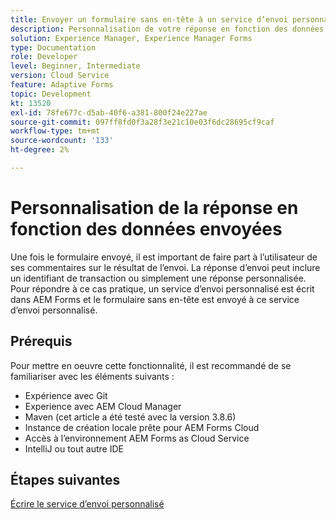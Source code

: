 ```yaml
---
title: Envoyer un formulaire sans en-tête à un service d’envoi personnalisé
description: Personnalisation de votre réponse en fonction des données envoyées
solution: Experience Manager, Experience Manager Forms
type: Documentation
role: Developer
level: Beginner, Intermediate
version: Cloud Service
feature: Adaptive Forms
topic: Development
kt: 13520
exl-id: 78fe677c-d5ab-40f6-a381-800f24e227ae
source-git-commit: 097ff8fd0f3a28f3e21c10e03f6dc28695cf9caf
workflow-type: tm+mt
source-wordcount: '133'
ht-degree: 2%

---
```


# Personnalisation de la réponse en fonction des données envoyées

Une fois le formulaire envoyé, il est important de faire part à l’utilisateur de ses commentaires sur le résultat de l’envoi. La réponse d’envoi peut inclure un identifiant de transaction ou simplement une réponse personnalisée. Pour répondre à ce cas pratique, un service d’envoi personnalisé est écrit dans AEM Forms et le formulaire sans en-tête est envoyé à ce service d’envoi personnalisé.

## Prérequis

Pour mettre en oeuvre cette fonctionnalité, il est recommandé de se familiariser avec les éléments suivants :

* Expérience avec Git
* Experience avec AEM Cloud Manager
* Maven (cet article a été testé avec la version 3.8.6)
* Instance de création locale prête pour AEM Forms Cloud
* Accès à l’environnement AEM Forms as Cloud Service
* IntelliJ ou tout autre IDE


## Étapes suivantes

[Écrire le service d’envoi personnalisé](./custom-submit-service.md)
